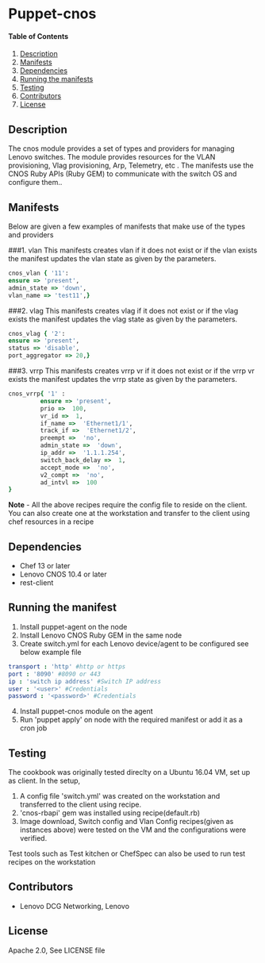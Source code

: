 # Puppet-cnos

#### Table of Contents

1. [Description](#description)
1. [Manifests](#manifests)
1. [Dependencies](#dependencies)
1. [Running the manifests](#running-the-manifests)
1. [Testing](#testing)
1. [Contributors](#contrinutors)
1. [License](#license)

## Description

The cnos module provides a set of types and providers for managing Lenovo switches. The module provides resources for the VLAN provisioning, Vlag provisioning, Arp, Telemetry, etc . The manifests use the CNOS Ruby APIs (Ruby GEM) to communicate with the switch OS and configure them..

## Manifests

Below are given a few examples of manifests that make use of the types and providers

###1. vlan
This manifests creates vlan if it does not exist or if the vlan exists the manifest updates the vlan state as given by the parameters.
```ruby
cnos_vlan { '11':
ensure => 'present',
admin_state => 'down',
vlan_name => 'test11',}
```
###2. vlag
This manifests creates vlag if it does not exist or if the vlag exists the manifest updates the vlag state as given by the parameters.
```ruby
cnos_vlag { '2':
ensure => 'present',
status => 'disable',
port_aggregator => 20,}
```
###3. vrrp
This manifests creates vrrp vr if it does not exist or if the vrrp vr exists the manifest updates the vrrp state as given by the parameters.
```ruby
cnos_vrrp{ '1' :
         ensure => 'present',
         prio =>  100,
         vr_id =>  1,
         if_name =>  'Ethernet1/1',
         track_if =>  'Ethernet1/2',
         preempt =>  'no',
         admin_state =>  'down',
         ip_addr =>  '1.1.1.254',
         switch_back_delay =>  1,
         accept_mode =>  'no',
         v2_compt =>  'no',
         ad_intvl =>  100
}
```
**Note** - All the above recipes require the config file to reside on the client. You can also create one at the workstation and transfer to the client using chef resources in a recipe

## Dependencies
* Chef 13 or later
* Lenovo CNOS 10.4 or later
* rest-client

## Running the manifest
1. Install puppet-agent on the node
2. Install Lenovo CNOS Ruby GEM in the same node
3. Create switch.yml for each Lenovo device/agent to be configured see below example file

```yaml
transport : 'http' #http or https
port : '8090' #8090 or 443
ip : 'switch ip address' #Switch IP address
user : '<user>' #Credentials
password : '<password>' #Credentials
```
4. Install puppet-cnos module on the agent
5. Run 'puppet apply' on node with the required manifest or add it as a cron job

## Testing
The cookbook was originally tested direclty on a Ubuntu 16.04 VM, set up as client.
In the setup,
1. A config file 'switch.yml' was created on the workstation and transferred to the client using recipe.
2. 'cnos-rbapi' gem was installed using recipe(default.rb)
3. Image download, Switch config and Vlan Config recipes(given as instances above) were tested on the VM and the configurations were verified.

Test tools such as Test kitchen or ChefSpec can also be used to run test recipes on the workstation

## Contributors
* Lenovo DCG Networking, Lenovo

## License
Apache 2.0, See LICENSE file
